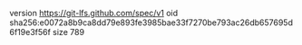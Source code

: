 version https://git-lfs.github.com/spec/v1
oid sha256:e0072a8b9ca8dd79e893fe3985bae33f7270be793ac26db657695d6f19e3f56f
size 789
